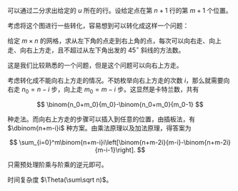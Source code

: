可以通过二分求出给定的 $u$ 所在的行。设给定点在第 $n+1$ 行的第 $m+1$ 个位置。

考虑将这个图进行一些转化，容易想到可以转化成这样一个问题：

给定 $m\times n$ 的网格，求从左下角的点走到右上角的点，每次可以向右走、向上走、向右上方走，且不超过从左下角出发的 $45^\circ$ 斜线的方法数。

这是我们比较熟悉的一个问题，但是这个问题可以向右上方走。

考虑转化成不能向右上方走的情况。不妨枚举向右上方走的次数 $i$，那么就需要向右走 $n_0=n-i$ 步，向上走 $m_0=m-i$ 步。这显然是卡特兰数，共有

$$
\binom{n_0+m_0}{m_0}-\binom{n_0+m_0}{m_0-1}
$$

种走法。而向右上方走的步骤可以插入到任意的位置，由插板法，有 $\dbinom{n+m-i}i$ 种方案。由乘法原理以及加法原理，得答案为

$$
\sum_{i=0}^m\binom{n+m-i}i\left[\binom{n+m-2i}{m-i}-\binom{n+m-2i}{m-i-1}\right].
$$

只需预处理阶乘与阶乘的逆元即可。

时间复杂度 $\Theta(\sum\sqrt n)$。
